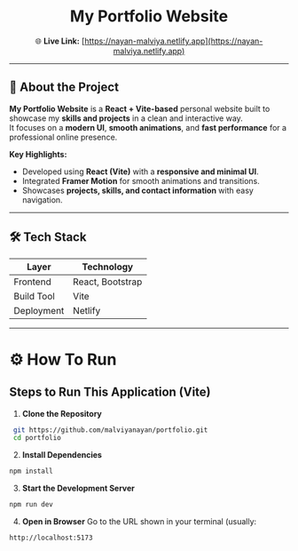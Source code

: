 <div align="center">

# My Portfolio Website  

🌐 **Live Link:** [https://nayan-malviya.netlify.app](https://nayan-malviya.netlify.app)

</div>

---

## 📌 About the Project

**My Portfolio Website** is a **React + Vite-based** personal website built to showcase my **skills and projects** in a clean and interactive way.  
It focuses on a **modern UI**, **smooth animations**, and **fast performance** for a professional online presence.

**Key Highlights:**

- Developed using **React (Vite)** with a **responsive and minimal UI**.  
- Integrated **Framer Motion** for smooth animations and transitions.  
- Showcases **projects, skills, and contact information** with easy navigation.

---

## 🛠️ Tech Stack

| Layer      | Technology       |
| ---------- | ---------------- |
| Frontend   | React, Bootstrap |
| Build Tool | Vite             |
| Deployment | Netlify          |

---

# ⚙️ How To Run

## Steps to Run This Application (Vite)

1. **Clone the Repository**

```bash
 git https://github.com/malviyanayan/portfolio.git
 cd portfolio
```

2. **Install Dependencies**

```bash
npm install
```

3. **Start the Development Server**

```bash
npm run dev
```

4. **Open in Browser**
   Go to the URL shown in your terminal (usually:

```bash
http://localhost:5173
```

